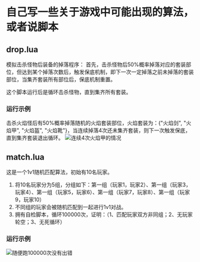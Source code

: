 # 自己写一些关于游戏中可能出现的算法，或者说脚本
## drop.lua
模拟击杀怪物后装备的掉落程序：
首先，击杀怪物后50%概率掉落对应的套装部位，但达到某个掉落次数后，触发保底机制，即下一次一定掉落之前未掉落的套装部位，当集齐套装所有部位后，保底机制重置。

这个脚本运行后是循环击杀怪物，直到集齐所有套装。

### 运行示例
击杀火焰怪后有50%概率掉落随机的火焰套装部位，火焰套装为：{"火焰剑", "火焰甲", "火焰盔", "火焰靴"}，当连续掉落4次还未集齐套装，则下一次触发保底，直到集齐套装退出循环。
![连续4次火焰甲的情况](https://github.com/manun2nd/game-algorithm/assets/101537160/1998190b-ae79-421c-aaa2-ef7e7b4130b8)

## match.lua
这是一个1v1随机匹配算法，初始有10名玩家。
1. 将10名玩家分为5组，分组如下：第一组（玩家1，玩家2）、第一组（玩家3，玩家4）、第一组（玩家5，玩家6）、第一组（玩家7，玩家8）、第一组（玩家9，玩家10）
2. 不同组的玩家会被随机匹配到一起进行1v1对战。
3. 拥有自检脚本，循环100000次，证明：（1、匹配玩家双方非同组；2、无玩家轮空；3、无死循环）

### 运行示例
![随便跑100000次没有出错](https://github.com/manun2nd/game-algorithm/assets/101537160/7556192c-0f3a-4e0d-859f-83e4de289283)
